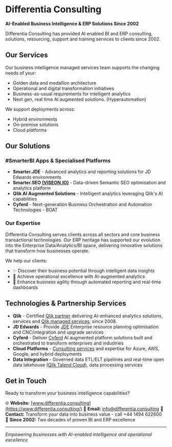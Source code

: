 # Differentia Consulting

**AI-Enabled Business Intelligence & ERP Solutions Since 2002**

Differentia Consulting has provided AI enabled BI and ERP consulting, solutions, resourcing, support and training services to clients since 2002.

## Our Services

Our business intelligence managed services team supports the changing needs of your:
- Golden data and medallion architecture
- Operational and digital transformation initiatives  
- Business-as-usual requirements for intelligent analytics
- Next gen, real time AI augmented solutions. (Hyperautomation)

We support deployments across:
- Hybrid environments
- On-premise solutions
- Cloud platforms

## Our Solutions

### #SmarterBI Apps & Specialised Platforms
- **Smarter.JDE** - Advanced analytics and reporting solutions for JD Edwards environments
- **Smarter.SEO [(VISEON.IO)](https://viseon.io)** - Data-driven Semantic SEO optimisation and analytics platform
- **Qlik AI Augmented Solutions** - Intelligent analytics leveraging Qlik's AI capabilities
- **Cyferd** - Next-generation Business Orchestration and Automation Technologies - BOAT

### Our Expertise

Differentia Consulting serves clients across all sectors and core business transactional technologies. Our ERP heritage has supported our evolution into the Enterprise Data/Analytics/BI space, delivering innovative solutions that transform how businesses operate.

We help our clients:
- ✨ Discover their business potential through intelligent data insights
- 🎯 Achieve operational excellence with AI-augmented analytics
- 🚀 Enhance business agility through automated reporting and real-time dashboards

## Technologies & Partnership Services

- **Qlik** - Certified [Qlik partner](https://www.differentia.consulting/qlik-partner/) delivering AI-enhanced analytics solutions, services and [Qlik managed services](https://www.differentia.consulting/qlik/services/qlik-managed-services), since 2008.
- **JD Edwards** - Provide [JDE](https://www.differentia.consulting/jdedwards/) Enterprise resource planning optimisation and CNC/integration and upgrade services
- **Cyferd** - Deliver [Cyferd](https://www.differentia.consulting/cyferd/) AI augmented platform solutions built and orchestrated to transform enterprises and industries
- **Cloud Platforms** - [Consulting services](https://www.differentia.consulting/services/consulting-services) and expertise for Azure, AWS, Google, and hybrid deployments
- **Data Integration** - Governed data ETL/ELT pipelines and real-time open data lakehouse [(Qlik Talend Cloud)](https://www.differentia.consulting/qlik/services/qlik-talend-cloud-services), data processing services

## Get in Touch

Ready to transform your business intelligence capabilities?

🌐 **Website:** [www.differentia.consulting](https://www.differentia.consulting/)
📧 **Email:** [info@differentia.consulting](mailto:info@differentia.consulting) 
📧 **Contact:** Transform your data into business value - call +44 1494 622600  
🏢 **Since 2002:** Two decades of proven BI and ERP excellence

---

*Empowering businesses with AI-enabled intelligence and operational excellence*
